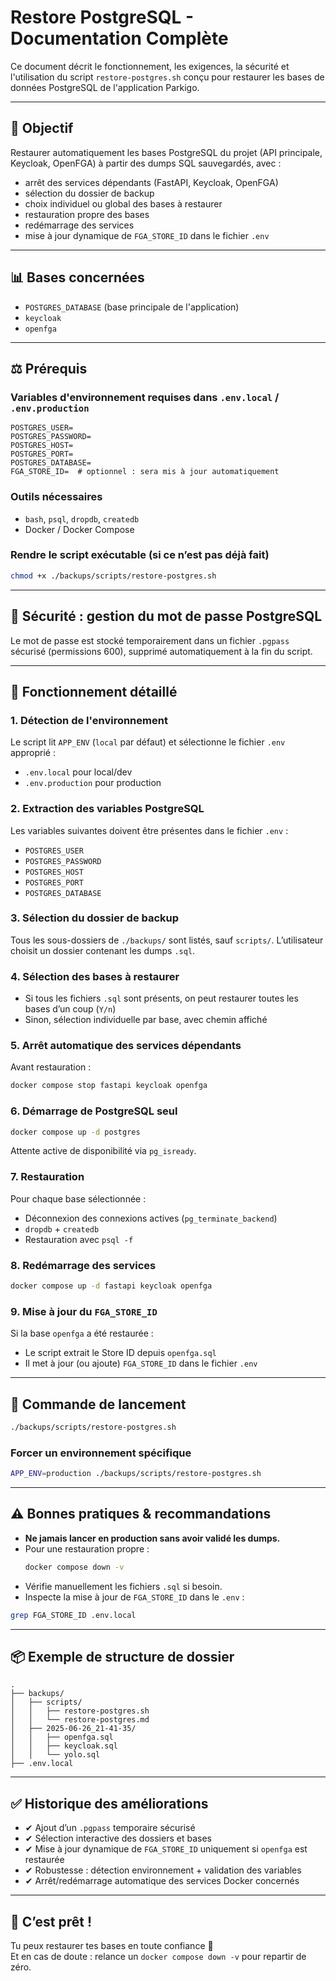 
# Restore PostgreSQL - Documentation Complète

Ce document décrit le fonctionnement, les exigences, la sécurité et l'utilisation du script `restore-postgres.sh` conçu pour restaurer les bases de données PostgreSQL de l'application Parkigo.

---

## 📄 Objectif

Restaurer automatiquement les bases PostgreSQL du projet (API principale, Keycloak, OpenFGA) à partir des dumps SQL sauvegardés, avec :

- arrêt des services dépendants (FastAPI, Keycloak, OpenFGA)
- sélection du dossier de backup
- choix individuel ou global des bases à restaurer
- restauration propre des bases
- redémarrage des services
- mise à jour dynamique de `FGA_STORE_ID` dans le fichier `.env`

---

## 📊 Bases concernées

- `POSTGRES_DATABASE` (base principale de l'application)
- `keycloak`
- `openfga`

---

## ⚖️ Prérequis

### Variables d'environnement requises dans `.env.local` / `.env.production`

```env
POSTGRES_USER=
POSTGRES_PASSWORD=
POSTGRES_HOST=
POSTGRES_PORT=
POSTGRES_DATABASE=
FGA_STORE_ID=  # optionnel : sera mis à jour automatiquement
```

### Outils nécessaires

- `bash`, `psql`, `dropdb`, `createdb`
- Docker / Docker Compose

### Rendre le script exécutable (si ce n’est pas déjà fait)

```bash
chmod +x ./backups/scripts/restore-postgres.sh
```

---

## 🔐 Sécurité : gestion du mot de passe PostgreSQL

Le mot de passe est stocké temporairement dans un fichier `.pgpass` sécurisé (permissions 600), supprimé automatiquement à la fin du script.

---

## 🔄 Fonctionnement détaillé

### 1. Détection de l'environnement

Le script lit `APP_ENV` (`local` par défaut) et sélectionne le fichier `.env` approprié :
- `.env.local` pour local/dev
- `.env.production` pour production

### 2. Extraction des variables PostgreSQL

Les variables suivantes doivent être présentes dans le fichier `.env` :
- `POSTGRES_USER`
- `POSTGRES_PASSWORD`
- `POSTGRES_HOST`
- `POSTGRES_PORT`
- `POSTGRES_DATABASE`

### 3. Sélection du dossier de backup

Tous les sous-dossiers de `./backups/` sont listés, sauf `scripts/`. L’utilisateur choisit un dossier contenant les dumps `.sql`.

### 4. Sélection des bases à restaurer

- Si tous les fichiers `.sql` sont présents, on peut restaurer toutes les bases d’un coup (`Y/n`)
- Sinon, sélection individuelle par base, avec chemin affiché

### 5. Arrêt automatique des services dépendants

Avant restauration :
```bash
docker compose stop fastapi keycloak openfga
```

### 6. Démarrage de PostgreSQL seul

```bash
docker compose up -d postgres
```

Attente active de disponibilité via `pg_isready`.

### 7. Restauration

Pour chaque base sélectionnée :
- Déconnexion des connexions actives (`pg_terminate_backend`)
- `dropdb` + `createdb`
- Restauration avec `psql -f`

### 8. Redémarrage des services

```bash
docker compose up -d fastapi keycloak openfga
```

### 9. Mise à jour du `FGA_STORE_ID`

Si la base `openfga` a été restaurée :
- Le script extrait le Store ID depuis `openfga.sql`
- Il met à jour (ou ajoute) `FGA_STORE_ID` dans le fichier `.env`

---

## 🚀 Commande de lancement

```bash
./backups/scripts/restore-postgres.sh
```

### Forcer un environnement spécifique

```bash
APP_ENV=production ./backups/scripts/restore-postgres.sh
```

---

## ⚠️ Bonnes pratiques & recommandations

- **Ne jamais lancer en production sans avoir validé les dumps.**
- Pour une restauration propre :
  ```bash
  docker compose down -v
  ```
- Vérifie manuellement les fichiers `.sql` si besoin.
- Inspecte la mise à jour de `FGA_STORE_ID` dans le `.env` :

```bash
grep FGA_STORE_ID .env.local
```

---

## 📦 Exemple de structure de dossier

```
.
├── backups/
│   ├── scripts/
│   │   ├── restore-postgres.sh
│   │   └── restore-postgres.md
│   ├── 2025-06-26_21-41-35/
│   │   ├── openfga.sql
│   │   ├── keycloak.sql
│   │   └── yolo.sql
├── .env.local
```

---

## ✅ Historique des améliorations

- ✔ Ajout d’un `.pgpass` temporaire sécurisé
- ✔ Sélection interactive des dossiers et bases
- ✔ Mise à jour dynamique de `FGA_STORE_ID` uniquement si `openfga` est restaurée
- ✔ Robustesse : détection environnement + validation des variables
- ✔ Arrêt/redémarrage automatique des services Docker concernés

---

## 🎉 C’est prêt !

Tu peux restaurer tes bases en toute confiance 🚀  
Et en cas de doute : relance un `docker compose down -v` pour repartir de zéro.
